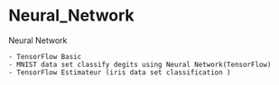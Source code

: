 # Neural_Network
Neural Network

    - TensorFlow Basic
    - MNIST data set classify degits using Neural Network(TensorFlow)
    - TensorFlow Estimateur (iris data set classification )